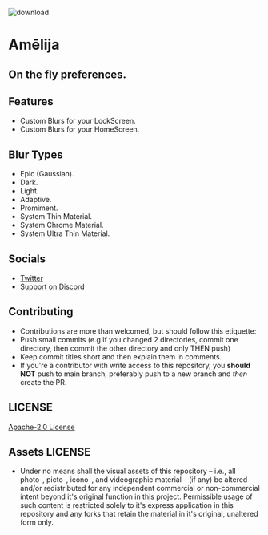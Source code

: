 ![download](https://i.imgur.com/TA0dWVT.png)

# Amēlija

## On the fly preferences.

## Features

* Custom Blurs for your LockScreen.
* Custom Blurs for your HomeScreen.


## Blur Types

* Epic (Gaussian).
* Dark.
* Light.
* Adaptive.
* Promiment.
* System Thin Material.
* System Chrome Material.
* System Ultra Thin Material.

##  Socials

* [Twitter](https://twitter.com/Lukii120)
* [Support on Discord](https://discord.gg/2y5uWhhNJu)

## Contributing

* Contributions are more than welcomed, but should follow this etiquette:
* Push small commits (e.g if you changed 2 directories, commit one directory, then commit the other directory and only THEN push)
* Keep commit titles short and then explain them in comments.
* If you're a contributor with write access to this repository, you **should NOT** push to main branch, preferably push to a new branch and *then* create the PR.

## LICENSE

[Apache-2.0 License](https://www.apache.org/licenses/LICENSE-2.0)

## Assets LICENSE

* Under no means shall the visual assets of this repository – i.e., all photo-, picto-, icono-, and videographic material – (if any) be altered and/or redistributed for any independent commercial or non-commercial intent beyond it's original function in this project. Permissible usage of such content is restricted solely to it's express application in this repository and any forks that retain the material in it's original, unaltered form only.
